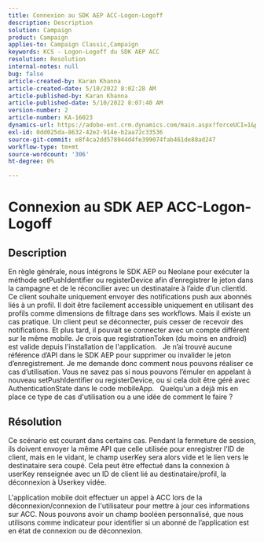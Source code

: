 ```yaml
---
title: Connexion au SDK AEP ACC-Logon-Logoff
description: Description
solution: Campaign
product: Campaign
applies-to: Campaign Classic,Campaign
keywords: KCS - Logon-Logoff du SDK AEP ACC
resolution: Resolution
internal-notes: null
bug: false
article-created-by: Karan Khanna
article-created-date: 5/10/2022 8:02:28 AM
article-published-by: Karan Khanna
article-published-date: 5/10/2022 8:07:40 AM
version-number: 2
article-number: KA-16023
dynamics-url: https://adobe-ent.crm.dynamics.com/main.aspx?forceUCI=1&pagetype=entityrecord&etn=knowledgearticle&id=9184a085-37d0-ec11-a7b5-00224809c556
exl-id: 0dd025da-8632-42e2-914e-b2aa72c33536
source-git-commit: e8f4ca2dd578944d4fe399074fab461de88ad247
workflow-type: tm+mt
source-wordcount: '306'
ht-degree: 0%

---
```


# Connexion au SDK AEP ACC-Logon-Logoff

## Description


En règle générale, nous intégrons le SDK AEP ou Neolane pour exécuter la méthode setPushIdentifier ou registerDevice afin d’enregistrer le jeton dans la campagne et de le réconcilier avec un destinataire à l’aide d’un clientId.
 
Ce client souhaite uniquement envoyer des notifications push aux abonnés liés à un profil. Il doit être facilement accessible uniquement en utilisant des profils comme dimensions de filtrage dans ses workflows. Mais il existe un cas pratique.
Un client peut se déconnecter, puis cesser de recevoir des notifications. Et plus tard, il pouvait se connecter avec un compte différent sur le même mobile. Je crois que registrationToken (du moins en android) est valide depuis l&#39;installation de l&#39;application.
 
Je n’ai trouvé aucune référence d’API dans le SDK AEP pour supprimer ou invalider le jeton d’enregistrement. Je me demande donc comment nous pouvons réaliser ce cas d’utilisation. Vous ne savez pas si nous pouvons l’émuler en appelant à nouveau setPushIdentifier ou registerDevice, ou si cela doit être géré avec AuthenticationState dans le code mobileApp.
 
Quelqu&#39;un a déjà mis en place ce type de cas d&#39;utilisation ou a une idée de comment le faire ?


## Résolution


Ce scénario est courant dans certains cas. Pendant la fermeture de session, ils doivent envoyer la même API que celle utilisée pour enregistrer l’ID de client, mais en le vidant, le champ userKey sera alors vide et le lien vers le destinataire sera coupé. Cela peut être effectué dans la connexion à userKey renseignée avec un ID de client lié au destinataire/profil, la déconnexion à Userkey vidée.

L&#39;application mobile doit effectuer un appel à ACC lors de la déconnexion/connexion de l&#39;utilisateur pour mettre à jour ces informations sur ACC. Nous pouvons avoir un champ booléen personnalisé, que nous utilisons comme indicateur pour identifier si un abonné de l’application est en état de connexion ou de déconnexion.
